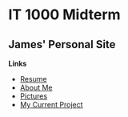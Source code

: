 # IT 1000 Midterm

## James' Personal Site

**Links**
* [Resume](https://github.com/james-struble/it-1000-midterm/blob/3b54268e2f8417a0a6d48c6b85892b893610e14f/Resume.md)  
* [About Me](https://github.com/james-struble/it-1000-midterm/blob/3b54268e2f8417a0a6d48c6b85892b893610e14f/AboutMe.md)  
* [Pictures](https://github.com/james-struble/it-1000-midterm/blob/e290fe2a6b555c4e1c312d64a5a3283615188c3a/Pics.md)  
* [My Current Project](https://github.com/james-struble/it-1000-midterm/blob/e290fe2a6b555c4e1c312d64a5a3283615188c3a/Code.md)  

